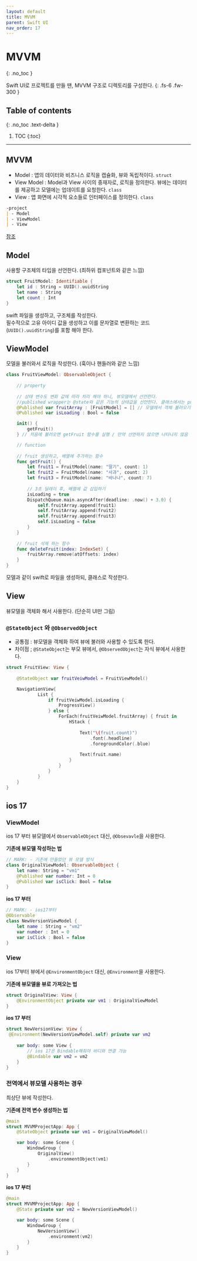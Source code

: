 ```yaml
---
layout: default
title: MVVM 
parent: Swift UI
nav_order: 17
---
```



# MVVM
{: .no_toc }

Swift UI로 프로젝트를 만들 땐, MVVM 구조로 디렉토리를 구성한다. 
{: .fs-6 .fw-300 }

## Table of contents
{: .no_toc .text-delta }

1. TOC
{:toc}

---


## MVVM

- Model : 앱의 데이터와 비즈니스 로직을 캡슐화, 뷰와 독립적이다. `struct`
- View Model : Model과 View 사이의 중재자로, 로직을 정의한다. 뷰에는 데이터를 제공하고 모델에는 업데이트를 요청한다. `class`
- View : 앱 화면에 시각적 요소들로 인터페이스를 정의한다. `class`

```markdown
-project
| - Model
| - ViewModel
| - View
```

[참조](https://42kchoi.tistory.com/292)



## Model 

사용할 구조체의 타입을 선언한다. (최하위 컴포넌트와 같은 느낌)

```swift
struct FruitModel: Identifiable {
    let id : String = UUID().uuidString 
    let name : String
    let count : Int
}
```

swift 파일을 생성하고, 구조체를 작성한다. <br/>
필수적으로 고유 아이디 값을 생성하고 이를 문자열로 변환하는 코드(`UUID().uuidString`)를 포함 해야 한다. 


## ViewModel 

모델을 불러와서 로직을 작성한다. (훅이나 핸들러와 같은 느낌)

```swift
class FruitViewModel: ObservableObject {
    
    // property
    
    // 상태 변수도 변화 값에 따라 처리 해야 하니, 뷰모델에서 선언한다.
    //published wrapper는 @state와 같은 기능의 상태값을 선언한다. 클래스에서는 published를 사용
    @Published var fruitArray : [FruitModel] = [] // 모델에서 객체 불러오기 
    @Published var isLoading : Bool = false 

    init() {
        getFruit()
    } // 처음에 불러오면 getFruit 함수를 실행 / 만약 선언하지 않으면 나타나지 않음 

    // function
    
    // fruit 생성하고, 배열에 추가하는 함수
    func getFruit() {
        let fruit1 = FruitModel(name: "딸기", count: 1)
        let fruit2 = FruitModel(name: "사과", count: 2)
        let fruit3 = FruitModel(name: "바나나", count: 7)
        
        // 3초 딜레이 후, 배열에 값 삽입하기
        isLoading = true
        DispatchQueue.main.asyncAfter(deadline: .now() + 3.0) {
            self.fruitArray.append(fruit1)
            self.fruitArray.append(fruit2)
            self.fruitArray.append(fruit3)
            self.isLoading = false
        }
    }
    
    // fruit 삭제 하는 함수
    func deleteFruit(index: IndexSet) {
        fruitArray.remove(atOffsets: index)
    }
}
```

모델과 같이 swift로 파일을 생성하되, 클래스로 작성한다. 


## View

뷰모델을 객체화 해서 사용한다. (단순히 UI만 그림)

### `@StateObject` 와 `@ObservedObject`

- 공통점 : 뷰모델을 객체화 하여 뷰에 불러와 사용할 수 있도록 한다. 
- 차이점 ; `@StateObject`는 부모 뷰에서, `@ObservedObject`는 자식 뷰에서 사용한다. 

```swift
struct FruitView: View {
    
    @StateObject var fruitVeiwModel = FruitViewModel()

    NavigationView{
            List {
                if fruitVeiwModel.isLoading {
                    ProgressView()
                } else {
                    ForEach(fruitVeiwModel.fruitArray) { fruit in
                        HStack {
                            
                            Text("\(fruit.count)")
                                .font(.headline)
                                .foregroundColor(.blue)
                            
                            Text(fruit.name)
                        }
                    }
                }
            }
    }
}
```


## ios 17 

### ViewModel 

ios 17 부터 뷰모델에서 `ObservableObject` 대신, `@Obsevavle`을 사용한다. 

**기존에 뷰모델 작성하는 법**

```swift
// MARK: - 기존에 만들었던 뷰 모델 방식
class OriginalViewModel: ObservableObject {
    let name: String = "vm1"
    @Published var number: Int = 0
    @Published var isClick: Bool = false
}
```

**ios 17 부터**

```swift
// MARK: - ios17부터
@Observable
class NewVersionViewModel {
    let name : String = "vm2"
    var number : Int = 0
    var isClick : Bool = false
}
```

### View

ios 17부터 뷰에서 `@EnvironmentObject` 대신, `@Environment`을 사용한다. 

**기존에 뷰모델을 뷰로 가져오는 법**

```swift
struct OriginalView: View { 
    @EnvironmentObject private var vm1 : OriginalViewModel
}
```

**ios 17 부터**

```swift
struct NewVersionView: View {
 @Environment(NewVersionViewModel.self) private var vm2
    
    var body: some View {
        // ios 17은 Bindable해줘야 바디와 연결 가능
        @Bindable var vm2 = vm2
    }
}
```

### 전역에서 뷰모델 사용하는 경우 

최상단 뷰에 작성한다. 

**기존에 전역 변수 생성하는 법**

```swift
@main
struct MVVMProjectApp: App {
    @StateObject private var vm1 = OriginalViewModel()

    var body: some Scene {
        WindowGroup {
            OriginalView()
                .environmentObject(vm1)
        }
    }
}
```

**ios 17 부터**

```swift
@main
struct MVVMProjectApp: App {
    @State private var vm2 = NewVersionViewModel()

    var body: some Scene {
        WindowGroup {
            NewVersionView()
                .environment(vm2)
        }
    }
}
```